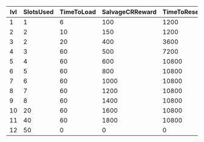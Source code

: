 | lvl | SlotsUsed | TimeToLoad | SalvageCRReward | TimeToResearch | CRReward | XP   | BlueprintsGranted |
|-----|-----------|------------|-----------------|----------------|----------|------|-------------------|
| 1   | 1         | 6          | 100             | 1200           | 150      | 100  | 1                 |
| 2   | 2         | 10         | 150             | 1200           | 200      | 250  | 1                 |
| 3   | 2         | 20         | 400             | 3600           | 500      | 500  | 3                 |
| 4   | 3         | 60         | 500             | 7200           | 750      | 750  | 6                 |
| 5   | 4         | 60         | 600             | 10800          | 1000     | 1000 | 10                |
| 6   | 5         | 60         | 800             | 10800          | 1250     | 1250 | 10                |
| 7   | 6         | 60         | 1000            | 10800          | 1500     | 1500 | 10                |
| 8   | 7         | 60         | 1200            | 10800          | 2000     | 2000 | 10                |
| 9   | 8         | 60         | 1400            | 10800          | 3000     | 2500 | 10                |
| 10  | 20        | 60         | 1600            | 10800          | 4000     | 3000 | 10                |
| 11  | 40        | 60         | 1800            | 10800          | 5000     | 3500 | 10                |
| 12  | 50        | 0          | 0               | 0              | 0        | 0    | 0                 |
